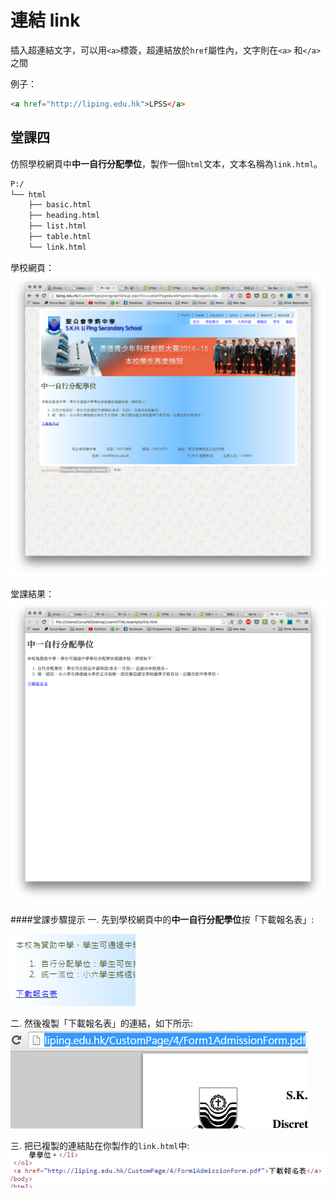 # 連結 link

插入超連結文字，可以用`<a>`標簽，超連結放於`href`屬性內，文字則在`<a>` 和`</a>`之間

例子：

``` html
<a href="http://liping.edu.hk">LPSS</a>
```

## 堂課四

仿照學校網頁中**中一自行分配學位**，製作一個`html`文本，文本名稱為`link.html`。

``` txt
P:/
└── html
    ├── basic.html
    ├── heading.html
    ├── list.html
    ├── table.html
    └── link.html
```

學校網頁：
![link01](./image/link01.png)

堂課結果：
![link02](./image/link02.png)

####堂課步驟提示
一. 先到學校網頁中的**中一自行分配學位**按「下載報名表」:

![7](image/7.png)

二. 然後複製「下載報名表」的連結，如下所示:
![](./image/Link.png)

三. 把已複製的連結貼在你製作的`link.html`中:
![](./image/Link2.png)